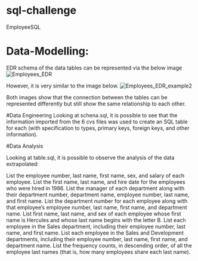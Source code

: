 # sql-challenge 
EmployeeSQL

# Data-Modelling:

EDR schema of the data tables can be represented via the below image
![Employees_EDR ](https://user-images.githubusercontent.com/105055655/213547569-34be7ced-0050-4509-bc8a-713971c98862.png)

However, it is very similar to the image below.
![Employees_EDR_example2](https://user-images.githubusercontent.com/105055655/213547638-c656de73-e1dd-484b-a763-2e5df62f8422.png)


Both images show that the connection between the tables can be represented differently but still show the same relationship to each other.

#Data Engineering
Looking at schena.sql, it is possible to see that the information imported from the 6 cvs files was used to create an SQL table for each (with specification to  types, primary keys, foreign keys, and other information).


#Data Analysis

Looking at table.sql, it is possible to observe the analysis of the data extrapolated:

  List the employee number, last name, first name, sex, and salary of each employee.
  List the first name, last name, and hire date for the employees who were hired in 1986.
  List the manager of each department along with their department number, department name, employee number, last name, and first name.
  List the department number for each employee along with that employee’s employee number, last name, first name, and department name. 
  List first name, last name, and sex of each employee whose first name is Hercules and whose last name begins with the letter B.
  List each employee in the Sales department, including their employee number, last name, and first name.
  List each employee in the Sales and Development departments, including their employee number, last name, first name, and department name.
  List the frequency counts, in descending order, of all the employee last names (that is, how many employees share each last name).

